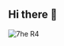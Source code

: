 ## Hi there 👋


![7he R4](https://github.com/user-attachments/assets/c0a9b237-a42f-4cc8-8da7-8ad50839da02)

